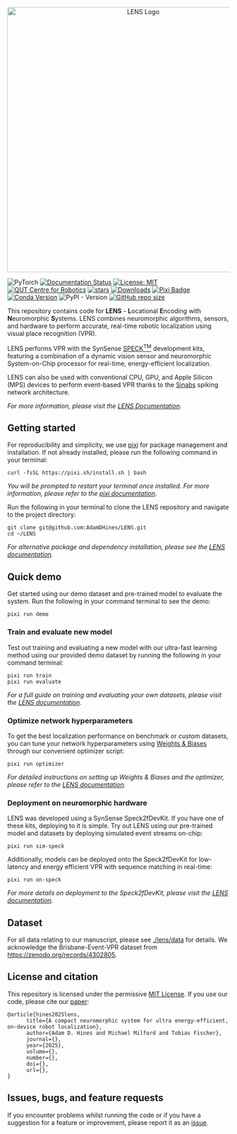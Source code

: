 <p align="center">
  <img src="./assets/logo.png" alt="LENS Logo" width="600"/>
</p>

![PyTorch](https://img.shields.io/badge/PyTorch-%23EE4C2C.svg?style=for-the-badge&logo=PyTorch&logoColor=white)
[![Documentation Status](https://readthedocs.org/projects/lens-vpr/badge/?version=latest&style=flat)](https://lens-vpr.readthedocs.io/en/latest/?badge=latest)
[![License: MIT](https://img.shields.io/badge/License-MIT-yellow.svg?style=flat-square)](https://creativecommons.org/licenses/by-nc-sa/4.0/)
[![QUT Centre for Robotics](https://img.shields.io/badge/collection-QUT%20Robotics-%23043d71?style=flat-square)](https://qcr.ai)
[![stars](https://img.shields.io/github/stars/AdamDHines/LENS.svg?style=flat-square)](https://github.com/AdamDHines/LENS/stargazers)
[![Downloads](https://static.pepy.tech/badge/lens-vpr?style=flat-square)](https://pepy.tech/project/lens-vpr)
[![Pixi Badge](https://img.shields.io/endpoint?url=https://raw.githubusercontent.com/prefix-dev/pixi/main/assets/badge/v0.json)](https://pixi.sh)
[![Conda Version](https://img.shields.io/conda/vn/conda-forge/lens-vpr.svg?style=flat-square)](https://anaconda.org/conda-forge/lens-vpr)
![PyPI - Version](https://img.shields.io/pypi/v/lens-vpr?style=flat-square)
[![GitHub repo size](https://img.shields.io/github/repo-size/AdamDHines/LENS.svg?style=flat-square)](./README.md)

This repository contains code for **LENS** - **L**ocational **E**ncoding with **N**euromorphic **S**ystems. LENS combines neuromorphic algorithms, sensors, and hardware to perform accurate, real-time robotic localization using visual place recognition (VPR). 

LENS performs VPR with the SynSense [SPECK<sup>TM</sup>](https://www.synsense.ai/products/speck-2/) development kits, featuring a combination of a dynamic vision sensor and neuromorphic System-on-Chip processor for real-time, energy-efficient localization. 

LENS can also be used with conventional CPU, GPU, and Apple Silicon (MPS) devices to perform event-based VPR thanks to the [Sinabs](https://sinabs.readthedocs.io/en/v2.0.0/) spiking network architecture.

_For more information, please visit the [LENS Documentation](https://lens-vpr.readthedocs.io/en/latest/)_.

## Getting started
For reproducibility and simplicity, we use [pixi](https://prefix.dev/) for package management and installation. If not already installed, please run the following command in your terminal:

```console
curl -fsSL https://pixi.sh/install.sh | bash
```

_You will be prompted to restart your terminal once installed. For more information, please refer to the [pixi documentation](https://pixi.sh/latest/)._ 

Run the following in your terminal to clone the LENS repository and navigate to the project directory:
```console
git clone git@github.com:AdamDHines/LENS.git
cd ~/LENS
```

_For alternative package and dependency installation, please see the [LENS documentation](https://lens-vpr.readthedocs.io/en/latest/installation.html#conda)._

## Quick demo
Get started using our demo dataset and pre-trained model to evaluate the system. Run the following in your command terminal to see the demo:

```console
pixi run demo
```

### Train and evaluate new model
Test out training and evaluating a new model with our ultra-fast learning method using our provided demo dataset by running the following in your command terminal:

```console
pixi run train
pixi run evaluate
```



_For a full guide on training and evaluating your own datasets, please visit the [LENS documentation](https://lens-vpr.readthedocs.io/en/latest/train_setup.html)._

### Optimize network hyperparameters
To get the best localization performance on benchmark or custom datasets, you can tune your network hyperparameters using [Weights & Biases](https://wandb.ai/site) through our convenient optimizer script: 

```console
pixi run optimizer
```

_For detailed instructions on setting up Weights & Biases and the optimizer, please refer to the [LENS documentation](https://lens-vpr.readthedocs.io/en/latest/optimizer_setup.html)._

### Deployment on neuromorphic hardware
LENS was developed using a SynSense Speck2fDevKit. If you have one of these kits, deploying to it is simple. Try out LENS using our pre-trained model and datasets by deploying simulated event streams on-chip:

```console
pixi run sim-speck
```

Additionally, models can be deployed onto the Speck2fDevKit for low-latency and energy efficient VPR with sequence matching in real-time:
```console
pixi run on-speck
```

_For more details on deployment to the Speck2fDevKit, please visit the [LENS documentation](https://lens-vpr.readthedocs.io/en/latest/sp_overview.html)._

## Dataset
For all data relating to our manuscript, please see [./lens/data](./lens/data) for details. We acknowledge the Brisbane-Event-VPR dataset from https://zenodo.org/records/4302805.

## License and citation
This repository is licensed under the permissive [MIT License](./LICENSE). If you use our code, please cite our [ paper]():

```
@article{hines2025lens,
      title={A compact neuromorphic system for ultra energy-efficient, on-device robot localization}, 
      author={Adam D. Hines and Michael Milford and Tobias Fischer},
      journal={},
      year={2025},
      volume={},
      number={},
      doi={},
      url={}, 
}
```

## Issues, bugs, and feature requests
If you encounter problems whilst running the code or if you have a suggestion for a feature or improvement, please report it as an [issue](https://github.com/AdamDHines/VPRTempoNeuro/issues).
